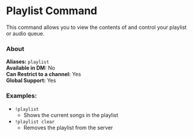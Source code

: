 # Playlist Command

This command allows you to view the contents of and control your playlist or audio queue.

### About

**Aliases:** `playlist`  
**Available in DM:** No  
**Can Restrict to a channel:** Yes  
**Global Support:** Yes  

### Examples:

* `!playlist`
  - Shows the current songs in the playlist
* `!playlist clear`
  - Removes the playlist from the server
